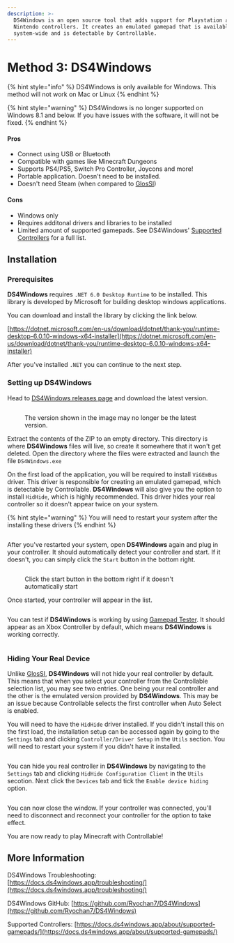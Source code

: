 ```yaml
---
description: >-
  DS4Windows is an open source tool that adds support for Playstation and
  Nintendo controllers. It creates an emulated gamepad that is available
  system-wide and is detectable by Controllable.
---
```


# Method 3: DS4Windows

{% hint style="info" %}
DS4Windows is only available for Windows. This method will not work on Mac or Linux
{% endhint %}

{% hint style="warning" %}
DS4Windows is no longer supported on Windows 8.1 and below. If you have issues with the software, it will not be fixed.
{% endhint %}

#### Pros

* Connect using USB or Bluetooth
* Compatible with games like Minecraft Dungeons
* Supports PS4/PS5, Switch Pro Controller, Joycons and more!
* Portable application. Doesn't need to be installed.
* Doesn't need Steam (when compared to [GlosSI](method-2-glossi.md))

#### Cons

* Windows only
* Requires additonal drivers and libraries to be installed
* Limited amount of supported gamepads. See DS4Windows' [Supported Controllers](https://ds4-windows.com/supported-controllers/) for a full list.

## Installation

### Prerequisites <a href="#prerequisites" id="prerequisites"></a>

**DS4Windows** requires `.NET 6.0 Desktop Runtime` to be installed. This library is developed by Microsoft for building desktop windows applications.

You can download and install the library by clicking the link below.&#x20;

[https://dotnet.microsoft.com/en-us/download/dotnet/thank-you/runtime-desktop-6.0.10-windows-x64-installer](https://dotnet.microsoft.com/en-us/download/dotnet/thank-you/runtime-desktop-6.0.10-windows-x64-installer)

After you've installed `.NET` you can continue to the next step.

### Setting up DS4Windows

Head to [DS4Windows releases page](https://github.com/Ryochan7/DS4Windows/releases) and download the latest version.

<figure><img src="../../.gitbook/assets/image (12).png" alt=""><figcaption><p>The version shown in the image may no longer be the latest version.</p></figcaption></figure>

Extract the contents of the ZIP to an empty directory. This directory is where **DS4Windows** files will live, so create it somewhere that it won't get deleted. Open the directory where the files were extracted and launch the file `DS4Windows.exe`

On the first load of the application, you will be required to install `ViGEmBus` driver. This driver is responsible for creating an emulated gamepad, which is detectable by Controllable. **DS4Windows** will also give you the option to install `HidHide`, which is highly recommended. This driver hides your real controller so it doesn't appear twice on your system.

{% hint style="warning" %}
You will need to restart your system after the installing these drivers
{% endhint %}

<figure><img src="../../.gitbook/assets/image (10).png" alt=""><figcaption></figcaption></figure>

After you've restarted your system, open **DS4Windows** again and plug in your controller. It should automatically detect your controller and start. If it doesn't, you can simply click the `Start` button in the bottom right.

<figure><img src="../../.gitbook/assets/image (9).png" alt=""><figcaption><p>Click the start button in the bottom right if it doesn't automatically start</p></figcaption></figure>

Once started, your controller will appear in the list.

<figure><img src="../../.gitbook/assets/image (16).png" alt=""><figcaption></figcaption></figure>

You can test if **DS4Windows** is working by using [Gamepad Tester](https://gamepad-tester.com/). It should appear as an Xbox Controller by default, which means **DS4Windows** is working correctly.

<figure><img src="../../.gitbook/assets/image (13).png" alt=""><figcaption></figcaption></figure>

### Hiding Your Real Device

Unlike [GlosSI](method-2-glossi.md), **DS4Windows** will not hide your real controller by default. This means that when you select your controller from the Controllable selection list, you may see two entries. One being your real controller and the other is the emulated version provided by **DS4Windows**. This may be an issue because Controllable selects the first controller when Auto Select is enabled.&#x20;

You will need to have the `HidHide` driver installed. If you didn't install this on the first load, the installation setup can be accessed again by going to the `Settings` tab and clicking `Controller/Driver Setup` in the `Utils` section. You will need to restart your system if you didn't have it installed.

<figure><img src="../../.gitbook/assets/image (4).png" alt=""><figcaption></figcaption></figure>

You can hide you real controller in **DS4Windows** by navigating to the `Settings` tab and clicking `HidHide Configuration Client` in the `Utils` secotion. Next click the `Devices` tab and tick the `Enable device hiding` option.

<figure><img src="../../.gitbook/assets/image (6).png" alt=""><figcaption></figcaption></figure>

You can now close the window. If your controller was connected, you'll need to disconnect and reconnect your controller for the option to take effect.

You are now ready to play Minecraft with Controllable!

## More Information

DS4Windows Troubleshooting: [https://docs.ds4windows.app/troubleshooting/](https://docs.ds4windows.app/troubleshooting/)

DS4Windows GitHub: [https://github.com/Ryochan7/DS4Windows](https://github.com/Ryochan7/DS4Windows)

Supported Controllers: [https://docs.ds4windows.app/about/supported-gamepads/](https://docs.ds4windows.app/about/supported-gamepads/)
